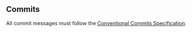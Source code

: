## Commits

All commit messages must follow the [Conventional Commits Specification](https://conventionalcommits.org/).
